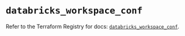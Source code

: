# `databricks_workspace_conf`

Refer to the Terraform Registry for docs: [`databricks_workspace_conf`](https://registry.terraform.io/providers/databricks/databricks/1.62.0/docs/resources/workspace_conf).
